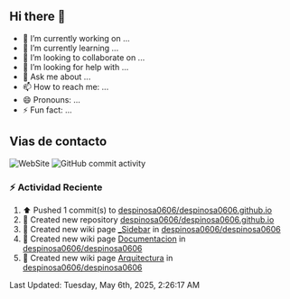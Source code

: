 ## Hi there 👋

- 🔭 I’m currently working on ...
- 🌱 I’m currently learning ...
- 👯 I’m looking to collaborate on ...
- 🤔 I’m looking for help with ...
- 💬 Ask me about ...
- 📫 How to reach me: ...
- 😄 Pronouns: ...
- ⚡ Fun fact: ...

## Vias de contacto
![WebSite](https://www.linkedin.com/in/daniel-espinosa-57a539104/)
![GitHub commit activity](https://img.shields.io/github/commit-activity/m/despinosa0606/despinosa0606)

### :zap: Actividad Reciente
<!--RECENT_ACTIVITY:start-->
1. ⬆️ Pushed 1 commit(s) to [despinosa0606/despinosa0606.github.io](https://github.com/despinosa0606/despinosa0606.github.io)<br>
2. 📔 Created new repository [despinosa0606/despinosa0606.github.io](https://github.com/despinosa0606/despinosa0606.github.io)<br>
3. 📖 Created new wiki page [_Sidebar](https://github.com/despinosa0606/despinosa0606/wiki/_Sidebar) in [despinosa0606/despinosa0606](https://github.com/despinosa0606/despinosa0606)<br>
4. 📖 Created new wiki page [Documentacion](https://github.com/despinosa0606/despinosa0606/wiki/Documentacion) in [despinosa0606/despinosa0606](https://github.com/despinosa0606/despinosa0606)<br>
5. 📖 Created new wiki page [Arquitectura](https://github.com/despinosa0606/despinosa0606/wiki/Arquitectura) in [despinosa0606/despinosa0606](https://github.com/despinosa0606/despinosa0606)<br>
<!--RECENT_ACTIVITY:end-->
<!--RECENT_ACTIVITY:last_update-->
Last Updated: Tuesday, May 6th, 2025, 2:26:17 AM
<!--RECENT_ACTIVITY:last_update_end-->
